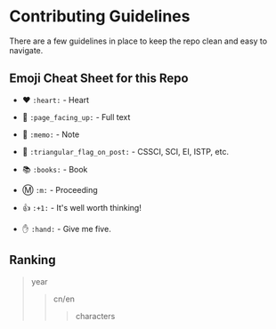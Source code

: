 # Contributing Guidelines
There are a few guidelines in place to keep the repo clean and easy to navigate.  

## Emoji Cheat Sheet for this Repo
- :heart:  `:heart:`  - Heart  

- :page_facing_up: `:page_facing_up:`  - Full text  

- :memo: `:memo:` - Note  

- :triangular_flag_on_post: `:triangular_flag_on_post:` - CSSCI, SCI, EI, ISTP, etc. 

- :books: `:books:` - Book  

- :m: `:m:` - Proceeding  

- :+1: `:+1:` - It's well worth thinking! 

- :hand: `:hand:` - Give me five.  

## Ranking
> year
>> cn/en
>>> characters

